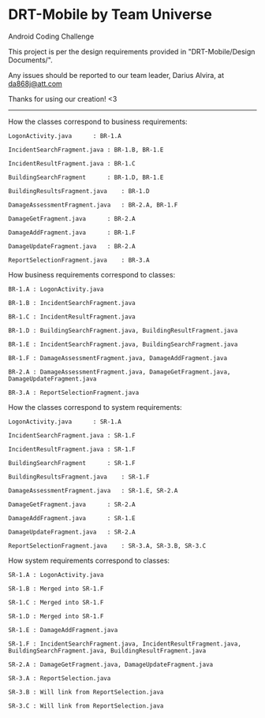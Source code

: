 DRT-Mobile by Team Universe
==========

Android Coding Challenge

This project is per the design requirements provided in "DRT-Mobile/Design Documents/".

Any issues should be reported to our team leader, Darius Alvira, at da868j@att.com

Thanks for using our creation! <3

----------------------------------------------------------------------------

How the classes correspond to business requirements:

	LogonActivity.java		: BR-1.A

	IncidentSearchFragment.java	: BR-1.B, BR-1.E

	IncidentResultFragment.java	: BR-1.C

	BuildingSearchFragment		: BR-1.D, BR-1.E

	BuildingResultsFragment.java	: BR-1.D

	DamageAssessmentFragment.java	: BR-2.A, BR-1.F

	DamageGetFragment.java		: BR-2.A

	DamageAddFragment.java		: BR-1.F

	DamageUpdateFragment.java	: BR-2.A

	ReportSelectionFragment.java	: BR-3.A


How business requirements correspond to classes:

	BR-1.A : LogonActivity.java

	BR-1.B : IncidentSearchFragment.java

	BR-1.C : IncidentResultFragment.java

	BR-1.D : BuildingSearchFragment.java, BuildingResultFragment.java

	BR-1.E : IncidentSearchFragment.java, BuildingSearchFragment.java

	BR-1.F : DamageAssessmentFragment.java, DamageAddFragment.java

	BR-2.A : DamageAssessmentFragment.java, DamageGetFragment.java, DamageUpdateFragment.java

	BR-3.A : ReportSelectionFragment.java


How the classes correspond to system requirements:

	LogonActivity.java		: SR-1.A

	IncidentSearchFragment.java	: SR-1.F

	IncidentResultFragment.java	: SR-1.F

	BuildingSearchFragment		: SR-1.F

	BuildingResultsFragment.java	: SR-1.F

	DamageAssessmentFragment.java	: SR-1.E, SR-2.A

	DamageGetFragment.java		: SR-2.A

	DamageAddFragment.java		: SR-1.E

	DamageUpdateFragment.java	: SR-2.A

	ReportSelectionFragment.java	: SR-3.A, SR-3.B, SR-3.C


How system requirements correspond to classes:

	SR-1.A : LogonActivity.java

	SR-1.B : Merged into SR-1.F

	SR-1.C : Merged into SR-1.F

	SR-1.D : Merged into SR-1.F

	SR-1.E : DamageAddFragment.java

	SR-1.F : IncidentSearchFragment.java, IncidentResultFragment.java, BuildingSearchFragment.java, BuildingResultFragment.java

	SR-2.A : DamageGetFragment.java, DamageUpdateFragment.java

	SR-3.A : ReportSelection.java

	SR-3.B : Will link from ReportSelection.java

	SR-3.C : Will link from ReportSelection.java